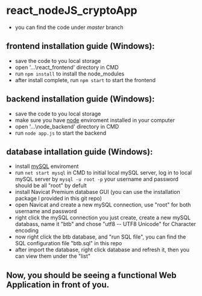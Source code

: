 # react_nodeJS_cryptoApp
* you can find the code under *master* branch
## frontend installation guide (Windows):
* save the code to you local storage
* open '...\react_frontend' directory in CMD
* run `npm install` to install the node_modules
* after install complete, run `npm start` to start the frontend

## backend installation guide (Windows):
* save the code to you local storage
* make sure you have [node](https://nodejs.org/en/download/) enviroment installed in your computer
* open '...\node_backend' directory in CMD
* run `node app.js` to start the backend

## database intallation guide (Windows):
* install [mySQL](https://dev.mysql.com/downloads/file/?id=502540) enviroment
* run `net start mysql` in CMD to initial local mySQL server, log in to local mySQL server by `mysql -u root -p` your username and password should be all "root" by defult
* install Navicat Premium database GUI (you can use the installation package I provided in this git repo)
* open Navicat and create a new mySQL connection, use "root" for both username and password
* right click the mySQL connection you just create, create a new mySQL databass, name it "btb" and chose "utf8 -- UTF8 Unicode" for Character encoding
* now right click the btb database, and "run SQL file", you can find the SQL configuration file "btb.sql" in this repo
* after import the database, right click database and refresh it, then you can view them under the "list"

## Now, you should be seeing a functional Web Application in front of you.
